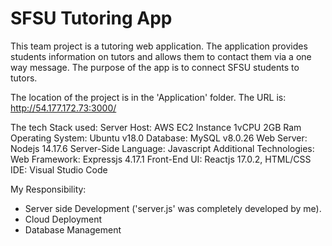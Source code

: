 # SFSU Tutoring App 

This team project is a tutoring web application. The application provides students information on tutors and allows them to contact them via a one way message. The purpose of the app is to connect SFSU students to tutors. 

The location of the project is in the 'Application' folder. The URL is:  http://54.177.172.73:3000/ 

The tech Stack used: 
Server Host: AWS EC2 Instance 1vCPU 2GB Ram
Operating System: Ubuntu v18.0
Database: MySQL v8.0.26
Web Server: Nodejs 14.17.6
Server-Side Language: Javascript
Additional Technologies: Web Framework: Expressjs 4.17.1
Front-End UI: Reactjs 17.0.2, HTML/CSS
IDE: Visual Studio Code 


My Responsibility: 
- Server side Development ('server.js' was completely developed by me). 
- Cloud Deployment 
- Database Management



